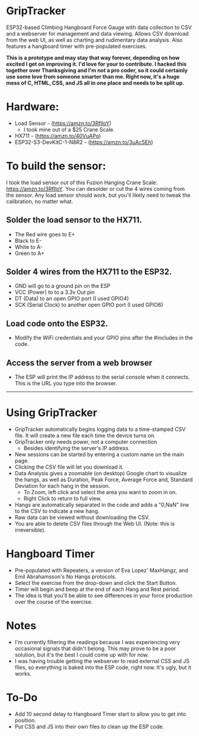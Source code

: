 # GripTracker
ESP32-based Climbing Hangboard Force Gauge with data collection to CSV and a webserver for management and data viewing. Allows CSV download from the web UI, as well as charting and rudimentary data analysis. Also features a hangboard timer with pre-populated exercises.

__This is a prototype and may stay that way forever, depending on how excited I get on improving it. I'd love for your to contribute. I hacked this together over Thanksgiving and I'm not a pro coder, so it could certainly use some love from someone smarter than me. Right now, it's a huge mess of C, HTML, CSS, and JS all in one place and needs to be split up.__



# Hardware:
- Load Sensor - (https://amzn.to/3RfIloY)
  - I took mine out of a $25 Crane Scale. 
- HX711 - (https://amzn.to/40VuAPo)
- ESP32-S3-DevKitC-1-N8R2 - (https://amzn.to/3uAc5Eh)


# To build the sensor:

I took the load sensor out of this Fuzion Hanging Crane Scale: https://amzn.to/3RfIloY. You can desolder or cut the 4 wires coming from the sensor. Any load sensor should work, but you'll likely need to tweak the calibration, no matter what.

## Solder the load sensor to the HX711. 
- The Red wire goes to E+
- Black to E-
- White to A-
- Green to A+

## Solder 4 wires from the HX711 to the ESP32. 
- GND will go to a ground pin on the ESP
- VCC (Power) to to a 3.3v Out pin
- DT (Data) to an open GPIO port (I used GPIO4)
- SCK (Serial Clock) to another open GPIO port (I used GPIO6)

## Load code onto the ESP32.
- Modify the WiFi credentials and your GPIO pins after the \#includes in the code.

## Access the server from a web browser
- The ESP will print the IP address to the serial console when it connects. This is the URL you type into the browser.

---

# Using GripTracker
- GripTracker automatically begins logging data to a time-stamped CSV file. It will create a new file each time the device turns on.
- GripTracker only needs power, not a computer connection
  - Besides identifying the server's IP address.
- New sessions can be started by entering a custom name on the main page.
- Clicking the CSV file will let you download it.
- Data Analysis gives a zoomable (on desktop) Google chart to visualize the hangs, as well as Duration, Peak Force, Average Force and, Standard Deviation for each hang in the session.
  - To Zoom, left click and select the area you want to zoom in on.
  - Right Click to return to full view.
- Hangs are automatically separated in the code and adds a "0,NaN" line to the CSV to indicate a new hang.
- Raw data can be viewed without downloading the CSV.
- You are able to delete CSV files through the Web UI. (Note: this is irreversible).

# Hangboard Timer
- Pre-populated with Repeaters, a version of Eva Lopez' MaxHangz, and Emil Abrahamsson's No Hangs protocols.
- Select the exercise from the drop-down and click the Start Button.
- Timer will begin and beep at the end of each Hang and Rest period.
- The idea is that you'll be able to see differences in your force production over the course of the exercise.

# Notes
  - I'm currently filtering the readings because I was experiencing very occasional signals that didn't belong. This may prove to be a poor solution, but it's the best I could come up with for now.
  - I was having trouble getting the webserver to read external CSS and JS files, so everything is baked into the ESP code, right now. It's ugly, but it works.
 
  # To-Do
  - Add 10 second delay to Hangboard Timer start to allow you to get into position.
  - Put CSS and JS into their own files to clean up the ESP code.
